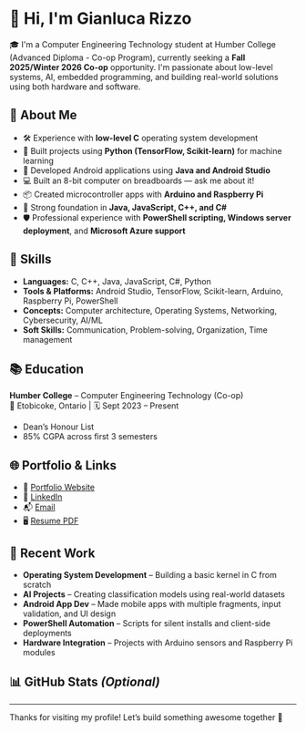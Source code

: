 # 👋 Hi, I'm Gianluca Rizzo

🎓 I'm a Computer Engineering Technology student at Humber College (Advanced Diploma - Co-op Program), currently seeking a **Fall 2025/Winter 2026 Co-op** opportunity. I'm passionate about low-level systems, AI, embedded programming, and building real-world solutions using both hardware and software.

## 💼 About Me

- 🛠️ Experience with **low-level C** operating system development  
- 🤖 Built projects using **Python (TensorFlow, Scikit-learn)** for machine learning  
- 📱 Developed Android applications using **Java and Android Studio**  
- 💻 Built an 8-bit computer on breadboards — ask me about it!  
- 📦 Created microcontroller apps with **Arduino and Raspberry Pi**  
- 🧠 Strong foundation in **Java, JavaScript, C++, and C#**  
- 🛡️ Professional experience with **PowerShell scripting, Windows server deployment**, and **Microsoft Azure support**

## 🧠 Skills

- **Languages:** C, C++, Java, JavaScript, C#, Python  
- **Tools & Platforms:** Android Studio, TensorFlow, Scikit-learn, Arduino, Raspberry Pi, PowerShell  
- **Concepts:** Computer architecture, Operating Systems, Networking, Cybersecurity, AI/ML  
- **Soft Skills:** Communication, Problem-solving, Organization, Time management

## 📚 Education

**Humber College** – Computer Engineering Technology (Co-op)  
📍 Etobicoke, Ontario | 🗓️ Sept 2023 – Present  
- Dean’s Honour List  
- 85% CGPA across first 3 semesters

## 🌐 Portfolio & Links

- 🔗 [Portfolio Website](https://grizz142003.github.io)
- 💼 [LinkedIn](http://www.linkedin.com/in/gianluca-rizzo-4aa281288)
- 📬 [Email](mailto:gianlucarizzo440@gmail.com)
- 🖥️ [Resume PDF](./GianlucaRizzo-Resume-FALL2025Coop.pdf)

## 🔧 Recent Work

- **Operating System Development** – Building a basic kernel in C from scratch  
- **AI Projects** – Creating classification models using real-world datasets  
- **Android App Dev** – Made mobile apps with multiple fragments, input validation, and UI design  
- **PowerShell Automation** – Scripts for silent installs and client-side deployments  
- **Hardware Integration** – Projects with Arduino sensors and Raspberry Pi modules

## 📊 GitHub Stats *(Optional)*

<!-- GitHub Stats (Enable this if you'd like to show your contributions) -->
<!--
![Gianluca's GitHub Stats](https://github-readme-stats.vercel.app/api?username=grizz142003&show_icons=true&theme=radical)
-->

---

Thanks for visiting my profile! Let’s build something awesome together 🚀
